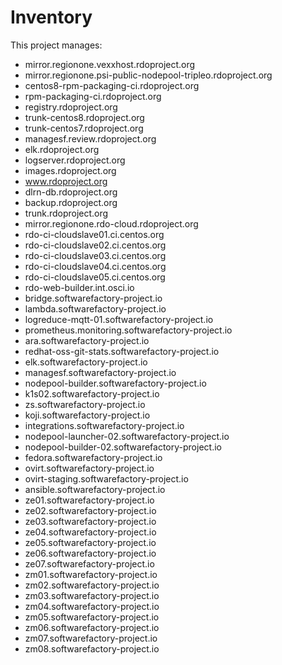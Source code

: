 # Inventory

This project manages:

* mirror.regionone.vexxhost.rdoproject.org
* mirror.regionone.psi-public-nodepool-tripleo.rdoproject.org
* centos8-rpm-packaging-ci.rdoproject.org
* rpm-packaging-ci.rdoproject.org
* registry.rdoproject.org
* trunk-centos8.rdoproject.org
* trunk-centos7.rdoproject.org
* managesf.review.rdoproject.org
* elk.rdoproject.org
* logserver.rdoproject.org
* images.rdoproject.org
* www.rdoproject.org
* dlrn-db.rdoproject.org
* backup.rdoproject.org
* trunk.rdoproject.org
* mirror.regionone.rdo-cloud.rdoproject.org
* rdo-ci-cloudslave01.ci.centos.org
* rdo-ci-cloudslave02.ci.centos.org
* rdo-ci-cloudslave03.ci.centos.org
* rdo-ci-cloudslave04.ci.centos.org
* rdo-ci-cloudslave05.ci.centos.org
* rdo-web-builder.int.osci.io
* bridge.softwarefactory-project.io
* lambda.softwarefactory-project.io
* logreduce-mqtt-01.softwarefactory-project.io
* prometheus.monitoring.softwarefactory-project.io
* ara.softwarefactory-project.io
* redhat-oss-git-stats.softwarefactory-project.io
* elk.softwarefactory-project.io
* managesf.softwarefactory-project.io
* nodepool-builder.softwarefactory-project.io
* k1s02.softwarefactory-project.io
* zs.softwarefactory-project.io
* koji.softwarefactory-project.io
* integrations.softwarefactory-project.io
* nodepool-launcher-02.softwarefactory-project.io
* nodepool-builder-02.softwarefactory-project.io
* fedora.softwarefactory-project.io
* ovirt.softwarefactory-project.io
* ovirt-staging.softwarefactory-project.io
* ansible.softwarefactory-project.io
* ze01.softwarefactory-project.io
* ze02.softwarefactory-project.io
* ze03.softwarefactory-project.io
* ze04.softwarefactory-project.io
* ze05.softwarefactory-project.io
* ze06.softwarefactory-project.io
* ze07.softwarefactory-project.io
* zm01.softwarefactory-project.io
* zm02.softwarefactory-project.io
* zm03.softwarefactory-project.io
* zm04.softwarefactory-project.io
* zm05.softwarefactory-project.io
* zm06.softwarefactory-project.io
* zm07.softwarefactory-project.io
* zm08.softwarefactory-project.io

